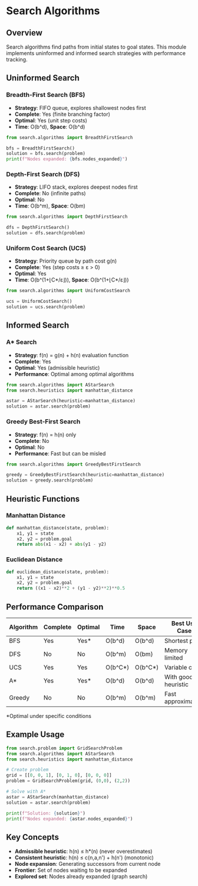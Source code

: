 # Search Algorithms

## Overview

Search algorithms find paths from initial states to goal states. This module implements uninformed and informed search strategies with performance tracking.

## Uninformed Search

### Breadth-First Search (BFS)
- **Strategy**: FIFO queue, explores shallowest nodes first
- **Complete**: Yes (finite branching factor)
- **Optimal**: Yes (unit step costs)
- **Time**: O(b^d), **Space**: O(b^d)

```python
from search.algorithms import BreadthFirstSearch

bfs = BreadthFirstSearch()
solution = bfs.search(problem)
print(f"Nodes expanded: {bfs.nodes_expanded}")
```

### Depth-First Search (DFS)
- **Strategy**: LIFO stack, explores deepest nodes first
- **Complete**: No (infinite paths)
- **Optimal**: No
- **Time**: O(b^m), **Space**: O(bm)

```python
from search.algorithms import DepthFirstSearch

dfs = DepthFirstSearch()
solution = dfs.search(problem)
```

### Uniform Cost Search (UCS)
- **Strategy**: Priority queue by path cost g(n)
- **Complete**: Yes (step costs ≥ ε > 0)
- **Optimal**: Yes
- **Time**: O(b^(1+⌊C*/ε⌋)), **Space**: O(b^(1+⌊C*/ε⌋))

```python
from search.algorithms import UniformCostSearch

ucs = UniformCostSearch()
solution = ucs.search(problem)
```

## Informed Search

### A* Search
- **Strategy**: f(n) = g(n) + h(n) evaluation function
- **Complete**: Yes
- **Optimal**: Yes (admissible heuristic)
- **Performance**: Optimal among optimal algorithms

```python
from search.algorithms import AStarSearch
from search.heuristics import manhattan_distance

astar = AStarSearch(heuristic=manhattan_distance)
solution = astar.search(problem)
```

### Greedy Best-First Search
- **Strategy**: f(n) = h(n) only
- **Complete**: No
- **Optimal**: No
- **Performance**: Fast but can be misled

```python
from search.algorithms import GreedyBestFirstSearch

greedy = GreedyBestFirstSearch(heuristic=manhattan_distance)
solution = greedy.search(problem)
```

## Heuristic Functions

### Manhattan Distance
```python
def manhattan_distance(state, problem):
    x1, y1 = state
    x2, y2 = problem.goal
    return abs(x1 - x2) + abs(y1 - y2)
```

### Euclidean Distance
```python
def euclidean_distance(state, problem):
    x1, y1 = state
    x2, y2 = problem.goal
    return ((x1 - x2)**2 + (y1 - y2)**2)**0.5
```

## Performance Comparison

| Algorithm | Complete | Optimal | Time | Space | Best Use Case |
|-----------|----------|---------|------|-------|---------------|
| BFS | Yes | Yes* | O(b^d) | O(b^d) | Shortest path |
| DFS | No | No | O(b^m) | O(bm) | Memory limited |
| UCS | Yes | Yes | O(b^C*) | O(b^C*) | Variable costs |
| A* | Yes | Yes* | O(b^d) | O(b^d) | With good heuristic |
| Greedy | No | No | O(b^m) | O(b^m) | Fast approximation |

*Optimal under specific conditions

## Example Usage

```python
from search.problem import GridSearchProblem
from search.algorithms import AStarSearch
from search.heuristics import manhattan_distance

# Create problem
grid = [[0, 0, 1], [0, 1, 0], [0, 0, 0]]
problem = GridSearchProblem(grid, (0,0), (2,2))

# Solve with A*
astar = AStarSearch(manhattan_distance)
solution = astar.search(problem)

print(f"Solution: {solution}")
print(f"Nodes expanded: {astar.nodes_expanded}")
```

## Key Concepts

- **Admissible heuristic**: h(n) ≤ h*(n) (never overestimates)
- **Consistent heuristic**: h(n) ≤ c(n,a,n') + h(n') (monotonic)
- **Node expansion**: Generating successors from current node
- **Frontier**: Set of nodes waiting to be expanded
- **Explored set**: Nodes already expanded (graph search)

